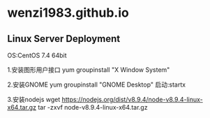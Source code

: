 # wenzi1983.github.io

## Linux Server Deployment

OS:CentOS 7.4 64bit

1.安装图形用户接口
yum groupinstall "X Window System"

2.安装GNOME
yum groupinstall "GNOME Desktop"
启动:startx

3.安装nodejs
wget https://nodejs.org/dist/v8.9.4/node-v8.9.4-linux-x64.tar.gz
tar -zxvf node-v8.9.4-linux-x64.tar.gz